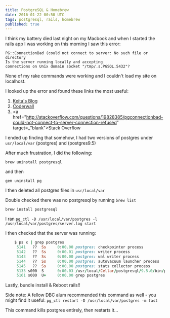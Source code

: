 ```yaml
---
title: PostgreSQL & Homebrew
date: 2016-01-22 00:50 UTC
tags: postgresql, rails, homebrew
published: true	
---
```



I think my battery died last night on my Macbook and when I started the rails app I was working on this morning I saw this error:


	PG::ConnectionBad (could not connect to server: No such file or directory
	Is the server running locally and accepting
	connections on Unix domain socket "/tmp/.s.PGSQL.5432"?

None of my rake commands were working and I couldn't load my site on localhost.

I looked up the error and found these links the most useful:

1. <a href="https://kkob.us/2016/01/09/homebrew-and-postgresql-9-5/" target="_blank">Keita's Blog</a>
2. <a href="https://coderwall.com/p/zf-fww/postgres-on-osx-with-homebrew-not-running-after-osx-crash" target="_blank">Coderwall</a>
3. <a href="http://stackoverflow.com/questions/19828385/pgconnectionbad-could-not-connect-to-server-connection-refused" target=_"blank">Stack Overflow</a>

I ended up finding that somehow, I had two versions of postgres under `usr/local/var` (postgres) and (postgres9.5)

After much frustration, I did the following:

	brew uninstall postgresql

and then
		
	gem uninstall pg

I then deleted all postgres files in `usr/local/var`

Double checked there was no postgresql by running `brew list`

	brew install postgresql

I ran `pg_ctl -D /usr/local/var/postgres -l /usr/local/var/postgres/server.log start`

I then checked that the server was running: 

```ruby
	$ ps x | grep postgres
	 5141   ??  Ss     0:00.00 postgres: checkpointer process
	 5142   ??  Ss     0:00.01 postgres: writer process
	 5143   ??  Ss     0:00.00 postgres: wal writer process
	 5144   ??  Ss     0:00.00 postgres: autovacuum launcher process
	 5145   ??  Ss     0:00.00 postgres: stats collector process
	 5133 s000  S      0:00.03 /usr/local/Cellar/postgresql/9.5.0/bin/postgres -D /usr/local/var/postgres
	 5161 s000  U+     0:00.00 grep postgres

```

Lastly, bundle install & Reboot rails!!


Side note: 
A fellow DBC alum recommended this command as well - you might find it useful:
`pg_ctl restart -D /usr/local/var/postgres -m fast `

This command kills postgres entirely, then restarts it… 


